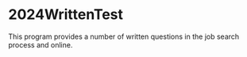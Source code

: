 # 2024WrittenTest
This program provides a number of written questions in the job search process and online.
